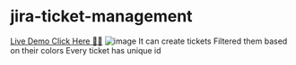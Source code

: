 # jira-ticket-management

[Live Demo Click Here 🚀🚀](https://mohit-kek.github.io/jira-ticket-management/)
![image](https://user-images.githubusercontent.com/101042725/156919673-671456c3-3e4d-4f0c-a812-88c91ef9dc06.png)
It can create tickets
Filtered them based on their colors
Every ticket has unique id

